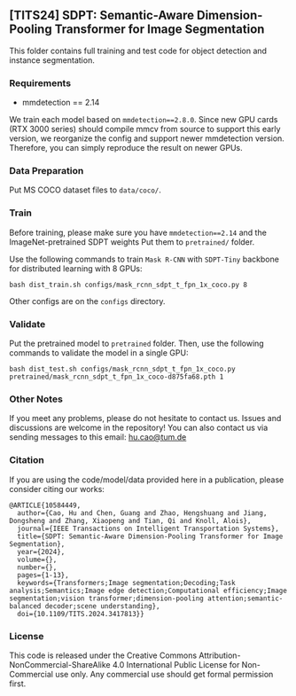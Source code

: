 ## [TITS24] SDPT: Semantic-Aware Dimension-Pooling Transformer for Image Segmentation

This folder contains full training and test code for object detection and instance segmentation.

### Requirements

* mmdetection == 2.14

We train each model based on `mmdetection==2.8.0`.
Since new GPU cards (RTX 3000 series) should compile mmcv from source to support this early version,
we reorganize the config and support newer mmdetection version. 
Therefore, you can simply reproduce the result on newer GPUs.

### Data Preparation

Put MS COCO dataset files to `data/coco/`.

### Train

Before training, please make sure you have `mmdetection==2.14` and the ImageNet-pretrained SDPT weights
Put them to `pretrained/` folder.

Use the following commands to train `Mask R-CNN` with `SDPT-Tiny` backbone for distributed learning with 8 GPUs:

````
bash dist_train.sh configs/mask_rcnn_sdpt_t_fpn_1x_coco.py 8
````

Other configs are on the `configs` directory.

### Validate

Put the pretrained model to `pretrained` folder.
Then, use the following commands to validate the model in a single GPU:

````
bash dist_test.sh configs/mask_rcnn_sdpt_t_fpn_1x_coco.py pretrained/mask_rcnn_sdpt_t_fpn_1x_coco-d875fa68.pth 1
````


### Other Notes

If you meet any problems, please do not hesitate to contact us.
Issues and discussions are welcome in the repository!
You can also contact us via sending messages to this email: hu.cao@tum.de



### Citation

If you are using the code/model/data provided here in a publication, please consider citing our works:

````
@ARTICLE{10584449,
  author={Cao, Hu and Chen, Guang and Zhao, Hengshuang and Jiang, Dongsheng and Zhang, Xiaopeng and Tian, Qi and Knoll, Alois},
  journal={IEEE Transactions on Intelligent Transportation Systems}, 
  title={SDPT: Semantic-Aware Dimension-Pooling Transformer for Image Segmentation}, 
  year={2024},
  volume={},
  number={},
  pages={1-13},
  keywords={Transformers;Image segmentation;Decoding;Task analysis;Semantics;Image edge detection;Computational efficiency;Image segmentation;vision transformer;dimension-pooling attention;semantic-balanced decoder;scene understanding},
  doi={10.1109/TITS.2024.3417813}}
````

### License

This code is released under the Creative Commons Attribution-NonCommercial-ShareAlike 4.0 International Public License for Non-Commercial use only. Any commercial use should get formal permission first.


